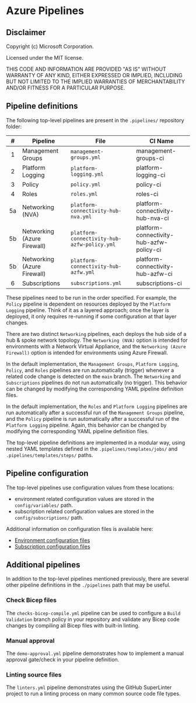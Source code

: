 # Azure Pipelines

## Disclaimer

Copyright (c) Microsoft Corporation.

Licensed under the MIT license.

THIS CODE AND INFORMATION ARE PROVIDED "AS IS" WITHOUT WARRANTY OF ANY KIND, EITHER EXPRESSED OR IMPLIED, INCLUDING BUT NOT LIMITED TO THE IMPLIED WARRANTIES OF MERCHANTABILITY AND/OR FITNESS FOR A PARTICULAR PURPOSE.

## Pipeline definitions

The following top-level pipelines are present in the `.pipelines/` repository folder:

| # | Pipeline | File | CI Name
| :---: | ---------- | ---------- | ----------
| 1 | Management Groups | `management-groups.yml` | management-groups-ci
| 2 | Platform Logging | `platform-logging.yml` | platform-logging-ci
| 3 | Policy | `policy.yml` | policy-ci
| 4 | Roles | `roles.yml` | roles-ci
| 5a | Networking (NVA) | `platform-connectivity-hub-nva.yml` | platform-connectivity-hub-nva-ci
| 5b | Networking (Azure Firewall) | `platform-connectivity-hub-azfw-policy.yml` | platform-connectivity-hub-azfw-policy-ci
| 5b | Networking (Azure Firewall) | `platform-connectivity-hub-azfw.yml` | platform-connectivity-hub-azfw-ci
| 6 | Subscriptions | `subscriptions.yml` | subscriptions-ci

These pipelines need to be run in the order specified. For example, the `Policy` pipeline is dependent on resources deployed by the `Platform Logging` pipeline. Think of it as a layered approach; once the layer is deployed, it only requires re-running if some configuration at that layer changes.

There are two distinct `Networking` pipelines, each deploys the hub side of a hub & spoke network topology. The `Networking (NVA)` option is intended for environments with a Network Virtual Appliance, and the `Networking (Azure Firewall)` option is intended for environments using Azure Firewall.

In the default implementation, the `Management Groups`, `Platform Logging`, `Policy`, and `Roles` pipelines are run automatically (trigger) whenever a related code change is detected on the `main` branch. The `Networking` and `Subscriptions` pipelines do not run automatically (no trigger). This behavior can be changed by modifying the corresponding YAML pipeline definition files.

In the default implementation, the `Roles` and `Platform Logging` pipelines are run automatically after a successful run of the `Management Groups` pipeline, and the `Policy` pipeline is run automatically after a successful run of the `Platform Logging` pipeline. Again, this behavior can be changed by modifying the corresponding YAML pipeline definition files.

The top-level pipeline definitions are implemented in a modular way, using nested YAML templates defined in the `.pipelines/templates/jobs/` and `.pipelines/templates/steps/` paths.

## Pipeline configuration

The top-level pipelines use configuration values from these locations:

- environment related configuration values are stored in the `config/variables/` path.
- subscription related configuration values are stored in the `config/subscriptions/` path.

Additional information on configuration files is available here:

- [Environment configuration files](../config/variables/README.md)
- [Subscription configuration files](../config/subscriptions/README.md)

## Additional pipelines

In addition to the top-level pipelines mentioned previously, there are several other pipeline definitions in the `./pipelines` path that may be useful.

### Check Bicep files

The `checks-bicep-compile.yml` pipeline can be used to configure a `Build Validation` branch policy in your repository and validate any Bicep code changes by compiling all Bicep files with built-in linting.

### Manual approval

The `demo-approval.yml` pipeline demonstrates how to implement a manual approval gate/check in your pipeline definition.

### Linting source files

The `linters.yml` pipeline demonstrates using the GitHub SuperLinter project to run a linting process on many common source code file types.
